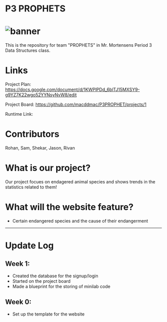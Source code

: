 # P3 PROPHETS
# ![banner](https://user-images.githubusercontent.com/72889343/112936650-0e794c00-90db-11eb-8ca9-f9dc3afd2ebf.JPG)
This is the repository for team "PROPHETS" in Mr. Mortensens Period 3 Data Structures class.

# Links
Project Plan: https://docs.google.com/document/d/1KWPlPDd_6blTJ15MXSY9-g9YZ7K22wgo52YYNsyNvW8/edit

Project Board: https://github.com/macddmac/P3PROPHET/projects/1

Runtime Link: 

# Contributors
Rohan, Sam, Shekar, Jason, Rivan

# What is our project?
Our project focues on endagered animal species and shows trends in the statistics related to them!

# What will the website feature?
- Certain endangered species and the cause of their endangerment
---------------------------

# Update Log

## Week 1:
- Created the database for the signup/login
- Started on the project board
- Made a blueprint for the storing of minilab code
## Week 0:
- Set up the template for the website 

